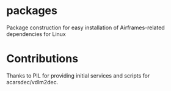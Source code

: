 # packages
Package construction for easy installation of Airframes-related dependencies for Linux

# Contributions
Thanks to PIL for providing initial services and scripts for acarsdec/vdlm2dec.
